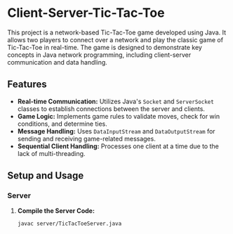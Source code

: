 # Client-Server-Tic-Tac-Toe

This project is a network-based Tic-Tac-Toe game developed using Java. It allows two players to connect over a network and play the classic game of Tic-Tac-Toe in real-time. The game is designed to demonstrate key concepts in Java network programming, including client-server communication and data handling.

## Features

- **Real-time Communication:** Utilizes Java's `Socket` and `ServerSocket` classes to establish connections between the server and clients.
- **Game Logic:** Implements game rules to validate moves, check for win conditions, and determine ties.
- **Message Handling:** Uses `DataInputStream` and `DataOutputStream` for sending and receiving game-related messages.
- **Sequential Client Handling:** Processes one client at a time due to the lack of multi-threading.

## Setup and Usage

### Server

1. **Compile the Server Code:**
   ```bash
   javac server/TicTacToeServer.java


